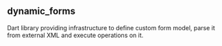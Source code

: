 ## dynamic_forms

Dart library providing infrastructure to define custom form model, parse it from external XML and execute operations on it.